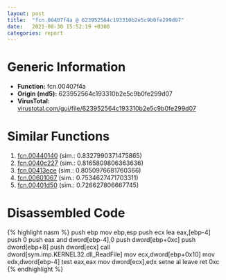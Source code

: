```yaml
---
layout: post
title:  "fcn.00407f4a @ 623952564c193310b2e5c9b0fe299d07"
date:   2021-08-30 15:52:19 +0300
categories: report
---
```


# Generic Information
- **Function:** fcn.00407f4a
- **Origin (md5):** 623952564c193310b2e5c9b0fe299d07
- **VirusTotal:** [virustotal.com/gui/file/623952564c193310b2e5c9b0fe299d07][virustotal_ref]



# Similar Functions

1. [fcn.00440140][similar_1_ref] (sim.: 0.8327990371475865)
2. [fcn.0040c227][similar_2_ref] (sim.: 0.8165809806363636)
3. [fcn.00413ece][similar_3_ref] (sim.: 0.8050976681760366)
4. [fcn.00601067][similar_4_ref] (sim.: 0.7534627471703311)
5. [fcn.00401d50][similar_5_ref] (sim.: 0.726627806667745)


# Disassembled Code

{% highlight nasm %}
push ebp
mov ebp,esp
push ecx
lea eax,[ebp-4]
push 0
push eax
and dword[ebp-4],0
push dword[ebp+0xc]
push dword[ebp+8]
push dword[ecx]
call dword[sym.imp.KERNEL32.dll_ReadFile]
mov ecx,dword[ebp+0x10]
mov edx,dword[ebp-4]
test eax,eax
mov dword[ecx],edx
setne al
leave 
ret 0xc
{% endhighlight %}


[similar_1_ref]: /report/fcn.00440140@3dfcfb1d918b690c00de324bcfcdc082
[similar_2_ref]: /report/fcn.0040c227@1123b7aa5760238fe93045e585b8234c
[similar_3_ref]: /report/fcn.00413ece@4c8869bb42f854640703b6ddda29ee38
[similar_4_ref]: /report/fcn.00601067@52d540e8e13e0f0bbb8946b2363a382d
[similar_5_ref]: /report/fcn.00401d50@c5a9328b4292c431a6e3f48185308528
[virustotal_ref]: https://www.virustotal.com/gui/file/623952564c193310b2e5c9b0fe299d07
